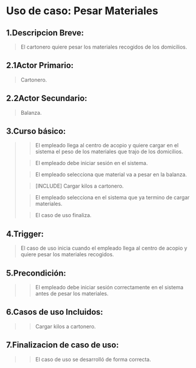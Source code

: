 # Uso de caso: Pesar Materiales

## 1.Descripcion Breve: 
>El cartonero quiere pesar los materiales recogidos de los domicilios.

## 2.1Actor Primario: 
>Cartonero.

## 2.2Actor Secundario: 
>Balanza.

## 3.Curso básico: 
>
>>El empleado llega al centro de acopio y quiere cargar en el sistema el peso de los materiales que trajo de los domicilios.
>
>>El empleado debe iniciar sesión en el sistema.
>
>>El empleado selecciona que material va a pesar en la balanza.
>
>>[INCLUDE] Cargar kilos a cartonero.
>
>>El empleado selecciona en el sistema que ya termino de cargar materiales.
>
>>El caso de uso finaliza.

## 4.Trigger: 
>El caso de uso inicia cuando el empleado llega al centro de acopio y quiere pesar los materiales recogidos.

## 5.Precondición: 
>
>>El empleado debe iniciar sesión correctamente en el sistema antes de pesar los materiales.

## 6.Casos de uso Incluidos: 
>
>>Cargar kilos a cartonero.

## 7.Finalizacion de caso de uso: 
>
>>El caso de uso se desarrolló de forma correcta.                 
